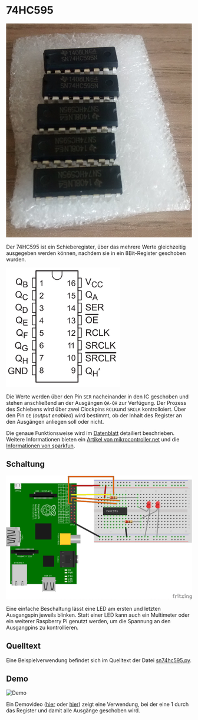 74HC595
=======

![bild](doc/sn74hc595n_8bitshiftregister.jpg)

Der 74HC595 ist ein Schieberegister, über das mehrere Werte
gleichzeitig ausgegeben werden können, nachdem sie in ein
8Bit-Register geschoben wurden.

![pinout](doc/pinout.png)

Die Werte werden über den Pin `SER` nacheinander in den IC geschoben
und stehen anschließend an der Ausgängen `QA-QH` zur Verfügung. Der
Prozess des Schiebens wird über zwei Clockpins `RCLK`und `SRCLK`
kontrolloiert. Über den Pin `OE` (*output enabled*) wird bestimmt, ob
der Inhalt des Register an den Ausgängen anliegen soll oder nicht.

Die genaue Funktionsweise wird im [Datenblatt](doc/sn74hc595.pdf)
detailiert beschrieben. Weitere Informationen bieten ein 
[Artikel von 
mikrocontroller.net](https://www.mikrocontroller.net/articles/AVR-Tutorial:_Schieberegister) 
und die [Informationen von
sparkfun](https://www.sparkfun.com/products/13699).

Schaltung
---------

![schaltung](doc/schaltung_Steckplatine.png)

Eine einfache Beschaltung lässt eine LED am ersten und letzten
Ausgangspin jeweils blinken. Statt einer LED kann auch ein Multimeter
oder ein weiterer Raspberry Pi genutzt werden, um die Spannung an den
Ausgangpins zu kontrollieren.

Quelltext
---------

Eine Beispielverwendung befindet sich im Quelltext der
Datei [sn74hc595.py](sn74hc595.py).

Demo
----

![Demo](https://archive.org/download/8bit_shift_register/8bit_shift_register.thumbs/MUTE_20170807_170113_000001.jpg)

Ein Demovideo ([hier](https://archive.org/details/8bit_shift_register) oder 
[hier](https://youtu.be/Q4rGgCm2nYc)) zeigt eine Verwendung, bei der eine 1
durch das Register und damit alle Ausgänge geschoben wird.
